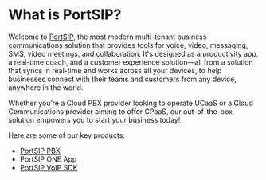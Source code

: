 # What is PortSIP?

Welcome to [PortSIP](https://www.portsip.com), the most modern multi-tenant business communications solution that provides tools for voice, video, messaging, SMS, video meetings, and collaboration. It's designed as a productivity app, a real-time coach, and a customer experience solution—all from a solution that syncs in real-time and works across all your devices,  to help businesses connect with their teams and customers from any device, anywhere in the world.

Whether you’re a Cloud PBX provider looking to operate UCaaS or a Cloud Communications provider aiming to offer CPaaS, our out-of-the-box solution empowers you to start your business today!

Here are some of our key products:

* [PortSIP PBX](https://www.portsip.com/portsip-pbx/)
* PortSIP ONE App
* [PortSIP VoIP SDK](https://www.portsip.com/portsip-voip-sdk/)
